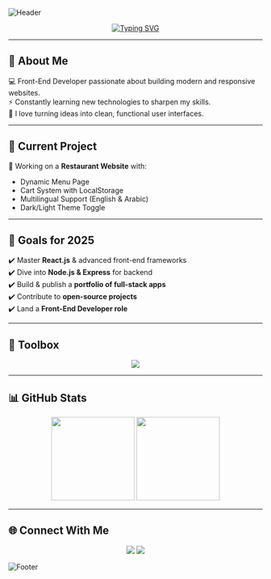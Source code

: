 ![Header](https://capsule-render.vercel.app/api?type=waving&color=0:0E7FC0,100:0E7FC0&height=200&section=header&text=Abdelrahman%20Khalid&fontSize=40&fontColor=ffffff&animation=fadeIn&fontAlignY=35)

<p align="center">
  <a href="https://git.io/typing-svg">
    <img src="https://readme-typing-svg.herokuapp.com?font=Fira+Code&size=26&pause=1000&color=FFFFFF&center=true&vCenter=true&width=600&lines=Hi%2C+I'm+Abdelrahman+Khaled;Front-End+Developer;JavaScript+Enthusiast;Passionate+About+Web+Design" alt="Typing SVG" />
  </a>
</p>

---

## 👋 About Me
💻 Front-End Developer passionate about building modern and responsive websites.  
⚡ Constantly learning new technologies to sharpen my skills.  
🎨 I love turning ideas into clean, functional user interfaces.  

---

## 🚀 Current Project
📌 Working on a **Restaurant Website** with:  
- Dynamic Menu Page  
- Cart System with LocalStorage  
- Multilingual Support (English & Arabic)  
- Dark/Light Theme Toggle  

---

## 🎯 Goals for 2025
✔️ Master **React.js** & advanced front-end frameworks  
✔️ Dive into **Node.js & Express** for backend  
✔️ Build & publish a **portfolio of full-stack apps**  
✔️ Contribute to **open-source projects**  
✔️ Land a **Front-End Developer role**  

---

## 🧰 Toolbox
<p align="center">
  <img src="https://skillicons.dev/icons?i=html,css,javascript,react,vscode,github,figma" />
</p>

---

## 📊 GitHub Stats
<p align="center">
  <img src="https://github-readme-stats.vercel.app/api?username=II3boody&show_icons=true&title_color=FFFFFF&icon_color=FFFFFF&text_color=FFFFFF&bg_color=0E7FC0&hide_border=true" height="165"/>
  <img src="https://github-readme-streak-stats.herokuapp.com/?user=II3boody&ring=FFFFFF&fire=FFFFFF&currStreakLabel=FFFFFF&background=0E7FC0&dates=FFFFFF&hide_border=true" height="165"/>
</p>

---

## 🌐 Connect With Me
<p align="center">
  <a href="https://github.com/II3boody"><img src="https://img.shields.io/badge/GitHub-FFFFFF?style=for-the-badge&logo=github&logoColor=0E7FC0"/></a>
  <a href="https://www.linkedin.com/in/akm-7pvp/"><img src="https://img.shields.io/badge/LinkedIn-FFFFFF?style=for-the-badge&logo=linkedin&logoColor=0E7FC0"/></a>
</p>

![Footer](https://capsule-render.vercel.app/api?type=waving&color=0:0E7FC0,100:0E7FC0&height=120&section=footer&fontColor=ffffff)

